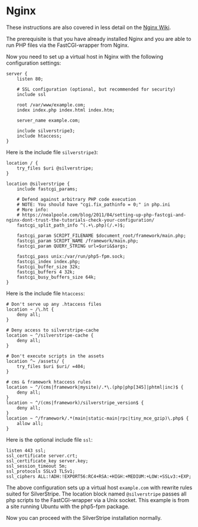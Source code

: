 # Nginx

These instructions are also covered in less detail on the
[Nginx Wiki](http://wiki.nginx.org/SilverStripe).

The prerequisite is that you have already installed Nginx and you are
able to run PHP files via the FastCGI-wrapper from Nginx.

Now you need to set up a virtual host in Nginx with the following
configuration settings:

	server {
		listen 80;
		
		# SSL configuration (optional, but recommended for security)
		include ssl
		
		root /var/www/example.com;
		index index.php index.html index.htm;
		
		server_name example.com;

		include silverstripe3;
		include htaccess;
	}

Here is the include file `silverstripe3`:

	location / {
		try_files $uri @silverstripe;
	}
 
	location @silverstripe {
		include fastcgi_params;
		
		# Defend against arbitrary PHP code execution
		# NOTE: You should have "cgi.fix_pathinfo = 0;" in php.ini
		# More info:
		# https://nealpoole.com/blog/2011/04/setting-up-php-fastcgi-and-nginx-dont-trust-the-tutorials-check-your-configuration/
		fastcgi_split_path_info ^(.+\.php)(/.+)$;
		
		fastcgi_param SCRIPT_FILENAME $document_root/framework/main.php;
		fastcgi_param SCRIPT_NAME /framework/main.php;
		fastcgi_param QUERY_STRING url=$uri&$args;
		
		fastcgi_pass unix:/var/run/php5-fpm.sock;
		fastcgi_index index.php;
		fastcgi_buffer_size 32k;
		fastcgi_buffers 4 32k;
		fastcgi_busy_buffers_size 64k;
	}


Here is the include file `htaccess`:

	# Don't serve up any .htaccess files
	location ~ /\.ht {
		deny all;
	}
	
	# Deny access to silverstripe-cache
	location ~ ^/silverstripe-cache {
		deny all;
	}
	
	# Don't execute scripts in the assets
	location ^~ /assets/ {
		try_files $uri $uri/ =404;
	}
	
	# cms & framework htaccess rules
	location ~ ^/(cms|framework|mysite)/.*\.(php|php[345]|phtml|inc)$ {
		deny all;
	}
	location ~ ^/(cms|framework)/silverstripe_version$ {
		deny all;
	}
	location ~ ^/framework/.*(main|static-main|rpc|tiny_mce_gzip)\.php$ {
		allow all;
	}

Here is the optional include file `ssl`:

	listen 443 ssl;
	ssl_certificate server.crt;
	ssl_certificate_key server.key;
	ssl_session_timeout 5m;
	ssl_protocols SSLv3 TLSv1;
	ssl_ciphers ALL:!ADH:!EXPORT56:RC4+RSA:+HIGH:+MEDIUM:+LOW:+SSLv3:+EXP;

The above configuration sets up a virtual host `example.com` with
rewrite rules suited for SilverStripe. The location block named
`@silverstripe` passes all php scripts to the FastCGI-wrapper via a Unix
socket. This example is from a site running Ubuntu with the php5-fpm
package.

Now you can proceed with the SilverStripe installation normally.
